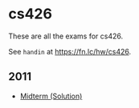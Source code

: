 # cs426

These are all the exams for cs426.

See `handin` at https://fn.lc/hw/cs426.



## 2011


* [Midterm (Solution)](/static/exams/cs426/2011/midterm_solved.pdf)


